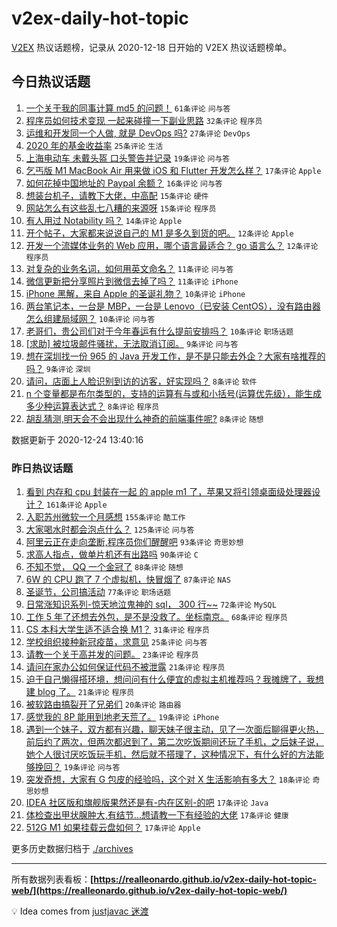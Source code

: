 # v2ex-daily-hot-topic

[V2EX](https://www.v2ex.com/) 热议话题榜，记录从 2020-12-18 日开始的 V2EX 热议话题榜单。

## 今日热议话题

<!-- TODAY BEGIN -->
1. [一个关于我的同事计算 md5 的问题！](https://www.v2ex.com/t/738468) ``61条评论`` ``问与答``
1. [程序员如何技术变现 一起来碰撞一下副业思路](https://www.v2ex.com/t/738524) ``32条评论`` ``程序员``
1. [运维和开发同一个人做, 就是 DevOps 吗?](https://www.v2ex.com/t/738508) ``27条评论`` ``DevOps``
1. [2020 年的基金收益率](https://www.v2ex.com/t/738481) ``25条评论`` ``生活``
1. [上海电动车 未戴头盔 口头警告并记录](https://www.v2ex.com/t/738482) ``19条评论`` ``问与答``
1. [乞丐版 M1 MacBook Air 用来做 iOS 和 Flutter 开发怎么样？](https://www.v2ex.com/t/738464) ``17条评论`` ``Apple``
1. [如何花掉中国地址的 Paypal 余额？](https://www.v2ex.com/t/738455) ``16条评论`` ``问与答``
1. [想装台机子，请教下大佬，中高配](https://www.v2ex.com/t/738467) ``15条评论`` ``硬件``
1. [网站怎么有这些乱七八糟的来源呀](https://www.v2ex.com/t/738451) ``15条评论`` ``程序员``
1. [有人用过 Notability 吗？](https://www.v2ex.com/t/738519) ``14条评论`` ``Apple``
1. [开个帖子，大家都来说说自己的 M1 是多久到货的吧。](https://www.v2ex.com/t/738498) ``12条评论`` ``Apple``
1. [开发一个流媒体业务的 Web 应用，哪个语言最适合？ go 语言么？](https://www.v2ex.com/t/738474) ``12条评论`` ``程序员``
1. [对复杂的业务名词，如何用英文命名？](https://www.v2ex.com/t/738497) ``11条评论`` ``问与答``
1. [微信更新把分享照片到微信去掉了吗？](https://www.v2ex.com/t/738453) ``11条评论`` ``iPhone``
1. [iPhone 黑解，来自 Apple 的圣诞礼物？](https://www.v2ex.com/t/738543) ``10条评论`` ``iPhone``
1. [两台笔记本，一台是 MBP，一台是 Lenovo（已安装 CentOS），没有路由器怎么组建局域网？](https://www.v2ex.com/t/738515) ``10条评论`` ``问与答``
1. [老哥们，贵公司们对于今年春运有什么提前安排吗？](https://www.v2ex.com/t/738462) ``10条评论`` ``职场话题``
1. [[求助] 被垃圾邮件骚扰，无法取消订阅。](https://www.v2ex.com/t/738458) ``9条评论`` ``问与答``
1. [想在深圳找一份 965 的 Java 开发工作，是不是只能去外企？大家有啥推荐的吗？](https://www.v2ex.com/t/738450) ``9条评论`` ``深圳``
1. [请问，店面上人脸识别到访的访客，好实现吗？](https://www.v2ex.com/t/738554) ``8条评论`` ``软件``
1. [n 个变量都是布尔类型的，支持的运算有与或和小括号(运算优先级），能生成多少种运算表达式？](https://www.v2ex.com/t/738542) ``8条评论`` ``程序员``
1. [胡乱猜测,明天会不会出现什么神奇的前端事件呢?](https://www.v2ex.com/t/738538) ``8条评论`` ``随想``

数据更新于 2020-12-24 13:40:16
<!-- TODAY END -->

### 昨日热议话题

<!-- YESTERDAY BEGIN -->
1. [看到 内存和 cpu 封装在一起 的 apple m1 了，苹果又将引领桌面级处理器设计？](https://www.v2ex.com/t/738080) ``161条评论`` ``Apple``
1. [入职苏州微软一个月感想](https://www.v2ex.com/t/738196) ``155条评论`` ``酷工作``
1. [大家喝水时都会泡点什么？](https://www.v2ex.com/t/738107) ``125条评论`` ``问与答``
1. [阿里云正在走向垄断,程序员你们醒醒吧](https://www.v2ex.com/t/738070) ``93条评论`` ``奇思妙想``
1. [求高人指点，做单片机还有出路吗](https://www.v2ex.com/t/738094) ``90条评论`` ``C``
1. [不知不觉， QQ 一个金冠了](https://www.v2ex.com/t/738155) ``88条评论`` ``随想``
1. [6W 的 CPU 跑了 7 个虚拟机，快冒烟了](https://www.v2ex.com/t/738188) ``87条评论`` ``NAS``
1. [圣诞节，公司搞活动](https://www.v2ex.com/t/738109) ``77条评论`` ``职场话题``
1. [日常涨知识系列-惊天地泣鬼神的 sql， 300 行~~](https://www.v2ex.com/t/738226) ``72条评论`` ``MySQL``
1. [工作 5 年了还想去外包，是不是没救了。坐标南京。](https://www.v2ex.com/t/738165) ``68条评论`` ``程序员``
1. [CS 本科大学生适不适合换 M1？](https://www.v2ex.com/t/738423) ``31条评论`` ``程序员``
1. [学校组织接种新冠疫苗，求意见](https://www.v2ex.com/t/738375) ``25条评论`` ``问与答``
1. [请教一个关于高并发的问题。](https://www.v2ex.com/t/738309) ``23条评论`` ``程序员``
1. [请问在家办公如何保证代码不被泄露](https://www.v2ex.com/t/738358) ``21条评论`` ``程序员``
1. [迫于自己懒得搭环境，想问问有什么便宜的虚拟主机推荐吗？我摊牌了，我想建 blog 了。](https://www.v2ex.com/t/738288) ``21条评论`` ``程序员``
1. [被软路由搞裂开了兄弟们](https://www.v2ex.com/t/738181) ``20条评论`` ``路由器``
1. [感觉我的 8P 能用到地老天荒了。](https://www.v2ex.com/t/738310) ``19条评论`` ``iPhone``
1. [遇到一个妹子，双方都有兴趣，聊天妹子很主动，见了一次面后聊得更火热，前后约了两次，但两次都迟到了，第二次吃饭期间还玩了手机，之后妹子说，她个人很讨厌吃饭玩手机，然后就不搭理了，这种情况下，有什么好的方法能够挽回？](https://www.v2ex.com/t/738219) ``19条评论`` ``问与答``
1. [突发奇想，大家有 G 包皮的经验吗，这个对 X 生活影响有多大？](https://www.v2ex.com/t/738199) ``18条评论`` ``奇思妙想``
1. [IDEA 社区版和旗舰版果然还是有-内在区别-的吧](https://www.v2ex.com/t/738373) ``17条评论`` ``Java``
1. [体检查出甲状腺肿大,有结节...想请教一下有经验的大佬](https://www.v2ex.com/t/738149) ``17条评论`` ``健康``
1. [512G M1 如果挂载云盘如何？](https://www.v2ex.com/t/738108) ``17条评论`` ``Apple``
<!-- YESTERDAY END -->

更多历史数据归档于 [./archives](./archives)

---

所有数据列表看板：**[https://realleonardo.github.io/v2ex-daily-hot-topic-web/](https://realleonardo.github.io/v2ex-daily-hot-topic-web/)**

💡 Idea comes from [justjavac 迷渡](https://github.com/justjavac/)
